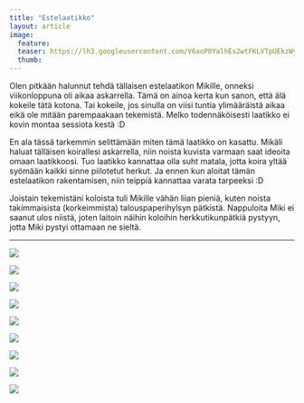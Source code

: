 ```yaml
---
title: "Estelaatikko"
layout: article
image:
  feature:
  teaser: https://lh3.googleusercontent.com/V6aoP0YalhEs2wtFKLVTpUEkzWyKNDIGZ7cNhxKEgXM=w245
  thumb:
---
```


Olen pitkään halunnut tehdä tällaisen estelaatikon Mikille, onneksi viikonloppuna oli aikaa askarrella. Tämä on ainoa kerta kun sanon, että älä kokeile tätä kotona. Tai kokeile, jos sinulla on viisi tuntia ylimääräistä aikaa eikä ole mitään parempaakaan tekemistä. Melko todennäköisesti laatikko ei kovin montaa sessiota kestä :D

En ala tässä tarkemmin selittämään miten tämä laatikko on kasattu. Mikäli haluat tälläisen koirallesi askarrella, niin noista kuvista varmaan saat ideoita omaan laatikkoosi. Tuo laatikko kannattaa olla suht matala, jotta koira yltää syömään kaikki sinne piilotetut herkut. Ja ennen kun aloitat tämän estelaatikon rakentamisen, niin teippiä kannattaa varata tarpeeksi :D

Joistain tekemistäni koloista tuli Mikille vähän liian pieniä, kuten noista takimmaisista (korkeimmista) talouspaperihylsyn pätkistä. Nappuloita Miki ei saanut ulos niistä, joten laitoin näihin koloihin herkkutikunpätkiä pystyyn, jotta Miki pystyi ottamaan ne sieltä. 

---

[![](https://lh3.googleusercontent.com/_MlAb3eIDKlye_OOzu3SfeJF-7xZ0tXi45CT-DEBB24=w800)](https://lh3.googleusercontent.com/_MlAb3eIDKlye_OOzu3SfeJF-7xZ0tXi45CT-DEBB24=s0)

[![](https://lh3.googleusercontent.com/PTYo8y9N4OLEeI7-o7fhk4m9LdU0YZ4f3g8-akp-jBY=w800)](https://lh3.googleusercontent.com/PTYo8y9N4OLEeI7-o7fhk4m9LdU0YZ4f3g8-akp-jBY=s0)

[![](https://lh3.googleusercontent.com/AlU7orVt_WzJJF2t4Wjsqvz6-IsRbI4GEZeYwBTO8VQ=w800)](https://lh3.googleusercontent.com/AlU7orVt_WzJJF2t4Wjsqvz6-IsRbI4GEZeYwBTO8VQ=s0)

[![](https://lh3.googleusercontent.com/NzbKo0llPKMZ8S9e8DI1GbAqJ-ttlTvKJnD4JSExMQ0=w800)](https://lh3.googleusercontent.com/NzbKo0llPKMZ8S9e8DI1GbAqJ-ttlTvKJnD4JSExMQ0=s0)

[![](https://lh3.googleusercontent.com/QxxvfzhMKQKZBH5cEl70gh37SmHrVgZzTDVcYVVXPoE=w800)](https://lh3.googleusercontent.com/QxxvfzhMKQKZBH5cEl70gh37SmHrVgZzTDVcYVVXPoE=s0)

[![](https://lh3.googleusercontent.com/JVM0PbghRjc6-2y8xWkhKdOkJqU6GKH2iQYPQjvdEqU=w800)](https://lh3.googleusercontent.com/JVM0PbghRjc6-2y8xWkhKdOkJqU6GKH2iQYPQjvdEqU=s0)

[![](https://lh3.googleusercontent.com/iZJ6wfAUR42cRrqjbgSoteSr0Mn6lKAYBdWtbtaR4ps=w800)](https://lh3.googleusercontent.com/iZJ6wfAUR42cRrqjbgSoteSr0Mn6lKAYBdWtbtaR4ps=s0)

[![](https://lh3.googleusercontent.com/DOgBayZ_SbfYpMbjme_2-c7EUjoNFPFyTqyAXSjQcmQ=w800)](https://lh3.googleusercontent.com/DOgBayZ_SbfYpMbjme_2-c7EUjoNFPFyTqyAXSjQcmQ=s0)

[![](https://lh3.googleusercontent.com/ugwkxFzJpYYsT4O7HitW7nI8x2RN7z2P95V5xVO6_ro=w800)](https://lh3.googleusercontent.com/ugwkxFzJpYYsT4O7HitW7nI8x2RN7z2P95V5xVO6_ro=s0)
